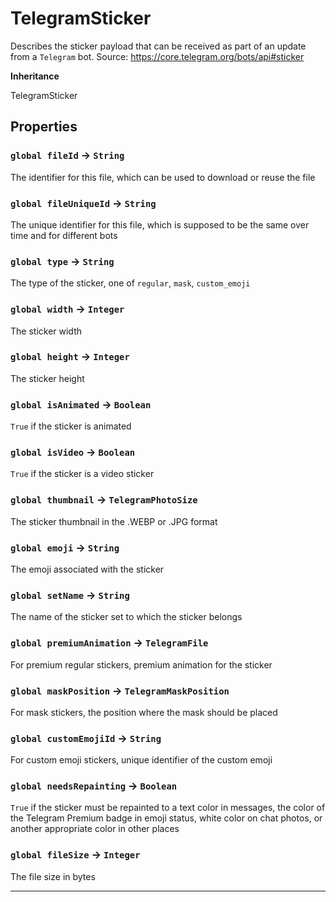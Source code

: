 # TelegramSticker

Describes the sticker payload that can be received as part of an update from a `Telegram` bot.
Source: https://core.telegram.org/bots/api#sticker

**Inheritance**

TelegramSticker

## Properties

### `global fileId` → `String`

The identifier for this file, which can be used to download or reuse the file

### `global fileUniqueId` → `String`

The unique identifier for this file, which is supposed to be the same over time and for different bots

### `global type` → `String`

The type of the sticker, one of `regular`, `mask`, `custom_emoji`

### `global width` → `Integer`

The sticker width

### `global height` → `Integer`

The sticker height

### `global isAnimated` → `Boolean`

`True` if the sticker is animated

### `global isVideo` → `Boolean`

`True` if the sticker is a video sticker

### `global thumbnail` → `TelegramPhotoSize`

The sticker thumbnail in the .WEBP or .JPG format

### `global emoji` → `String`

The emoji associated with the sticker

### `global setName` → `String`

The name of the sticker set to which the sticker belongs

### `global premiumAnimation` → `TelegramFile`

For premium regular stickers, premium animation for the sticker

### `global maskPosition` → `TelegramMaskPosition`

For mask stickers, the position where the mask should be placed

### `global customEmojiId` → `String`

For custom emoji stickers, unique identifier of the custom emoji

### `global needsRepainting` → `Boolean`

`True` if the sticker must be repainted to a text color in messages, the color of the Telegram Premium badge in emoji status, white color on chat photos, or another appropriate color in other places

### `global fileSize` → `Integer`

The file size in bytes

---
